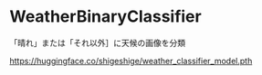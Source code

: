 # WeatherBinaryClassifier
「晴れ」または「それ以外］に天候の画像を分類

https://huggingface.co/shigeshige/weather_classifier_model.pth
